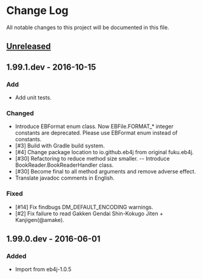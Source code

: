 # Change Log
All notable changes to this project will be documented in this file.

## [Unreleased]

## 1.99.1.dev - 2016-10-15
### Add
- Add unit tests.

### Changed
- Introduce EBFormat enum class.
  Now EBFile.FORMAT_* integer constants are deprecated. Please use EBFormat enum instead of constants.
- [#3] Build with Gradle build system.
- [#4] Change package location to io.github.eb4j from original fuku.eb4j.
- [#30] Refactoring to reduce method size smaller.
-- Introduce BookReader.BookReaderHandler class.
- [#30] Become final to all method arguments and remove adverse effect.
- Translate javadoc comments in English.

### Fixed
- [#14] Fix findbugs DM_DEFAULT_ENCODING warnings.
- [#2] Fix failure to read Gakken Gendai Shin-Kokugo Jiten + Kanjigen(@amake).

## 1.99.0.dev - 2016-06-01
### Added
- Import from eb4j-1.0.5

[Unreleased]: https://github.com/miurahr/dictzip-java/compare/v1.99.0.dev...HEAD
